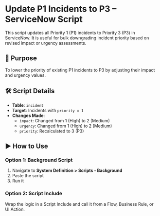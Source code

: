 # Update P1 Incidents to P3 – ServiceNow Script

This script updates all Priority 1 (P1) incidents to Priority 3 (P3) in ServiceNow. It is useful for bulk downgrading incident priority based on revised impact or urgency assessments.

## 🧩 Purpose

To lower the priority of existing P1 incidents to P3 by adjusting their impact and urgency values.

## 🛠️ Script Details

- **Table**: `incident`
- **Target**: Incidents with `priority = 1`
- **Changes Made**:
  - `impact`: Changed from 1 (High) to 2 (Medium)
  - `urgency`: Changed from 1 (High) to 2 (Medium)
  - `priority`: Recalculated to 3 (P3)

## ▶️ How to Use

### Option 1: Background Script

1. Navigate to **System Definition > Scripts - Background**
2. Paste the script
3. Run it

### Option 2: Script Include

Wrap the logic in a Script Include and call it from a Flow, Business Rule, or UI Action.

